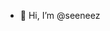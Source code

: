 - 👋 Hi, I’m @seeneez


<!---
seeneez/seeneez is a ✨ special ✨ repository because its `README.md` (this file) appears on your GitHub profile.
You can click the Preview link to take a look at your changes.
--->
